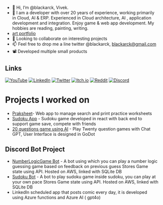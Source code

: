 - 👋 Hi, I’m @blackarck, Vivek.
- 👀 I am a developer with over 20 years of experience, working primarily in Cloud, AI & ERP. Experienced in Cloud architecture, AI , application development and integration. Enjoy game & web app development. My hobbies are reading, painting, writing.
-  [art portfolio](https://artstation.com/blackarck)
- 💞️ Looking to collaborate on interesting projects 
- 📫 Feel free to drop me a line twitter @blackarck, blackarck@gmail.com
- 📽️ Developed multiple small products 

<!---
blackarck/blackarck is a ✨ special ✨ repository because its `README.md` (this file) appears on your GitHub profile.
You can click the Preview link to take a look at your changes.
--->

## Links
[![YouTube](https://img.shields.io/badge/YouTube-FF0000?style=flat-square&logo=youtube&logoColor=white)](https://www.youtube.com/channel/UC9R0-fL6f_yE9sv7Zkb98CA)
[![LinkedIn](https://img.shields.io/badge/LinkedIn-0077B5?style=flat-square&logo=linkedin&logoColor=white)](https://www.linkedin.com/in/viveks620/)
[![Twitter](https://img.shields.io/badge/Twitter-1DA1F2?style=flat-square&logo=twitter&logoColor=white)](https://twitter.com/blackarck)
[![Itch.io](https://img.shields.io/badge/Itch.io-FA5C5C?style=flat-square&logo=itch.io&logoColor=white)](https://blackarck.itch.io/)
[![Reddit](https://img.shields.io/badge/Reddit-FF4500?style=flat-square&logo=reddit&logoColor=white)](https://www.reddit.com/user/BeginningBalance6534/)
[![Discord](https://img.shields.io/badge/Discord-5865F2?style=flat-square&logo=discord&logoColor=white)](https://discord.gg/xJJTT3dx)

# Projects I worked on

- [Praksheet](https://praksheet.com)- Web app to manage search and print practice worksheets
- [Sudoku App](https://sudoku.ioblitz.com) - Sudoku game developed in react with back end to support game save, compete with friends
- [20 questions game using AI](https://blackarck.itch.io/twenty-questions-with-ai-chatgpt) - Play Twenty question games with Chat GPT, User Interface is designed in GoDot
 
## Discord Bot Project
- [NumberLogicGame Bot](https://discord.com/oauth2/authorize?client_id=1168555643939078215) - A bot using which you can play a number logic guessing game based on feedback on previous guess Stores Game state using API. Hosted on AWS, linked with SQLite DB
- [Sudoku Bot](https://discord.com/oauth2/authorize?client_id=795345587703644180) - A bot to play sudoku game inside sudoku, you can play at your own pace Stores Game state using API. Hosted on AWS, linked with SQLite DB
- LinkedIn scheduled app that posts comic every day, it is developed using Azure functions and Azure AI ( gpt4o)
